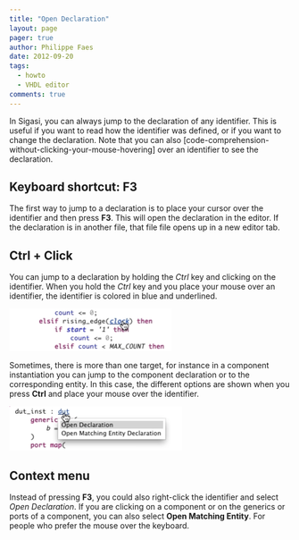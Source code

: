 ```yaml
---
title: "Open Declaration"
layout: page 
pager: true
author: Philippe Faes
date: 2012-09-20
tags: 
  - howto
  - VHDL editor
comments: true
---
```


In Sigasi, you can always jump to the declaration of any identifier. This is useful if you want to read how the identifier was defined, or if you want to change the declaration. Note that you can also [code-comprehension-without-clicking-your-mouse-hovering] over an identifier to see the declaration.

## Keyboard shortcut: F3

The first way to jump to a declaration is to place your cursor over the identifier and then press **F3**. This will open the declaration in the editor. If the declaration is in another file, that file file opens up in a new editor tab.


## Ctrl + Click

You can jump to a declaration by holding the *Ctrl* key and clicking on the identifier. When you hold the *Ctrl* key and you place your mouse over an identifier, the identifier is colored in blue and underlined.

![Ctrl + click to open declaration](images/ctrl-click.png)

Sometimes, there is more than one target, for instance in a component instantiation you can jump to the component declaration or to the corresponding entity. In this case, the different options are shown when you press **Ctrl** and place your mouse over the identifier.

![Ctrl + click if there are multiple targets to jump to](images/ctrl-click-multipletargets.png)

## Context menu

Instead of pressing **F3**, you could also right-click the identifier and select *Open Declaration*. If you are clicking on a component or on the generics or ports of a component, you can also select **Open Matching Entity**. For people who prefer the mouse over the keyboard.

